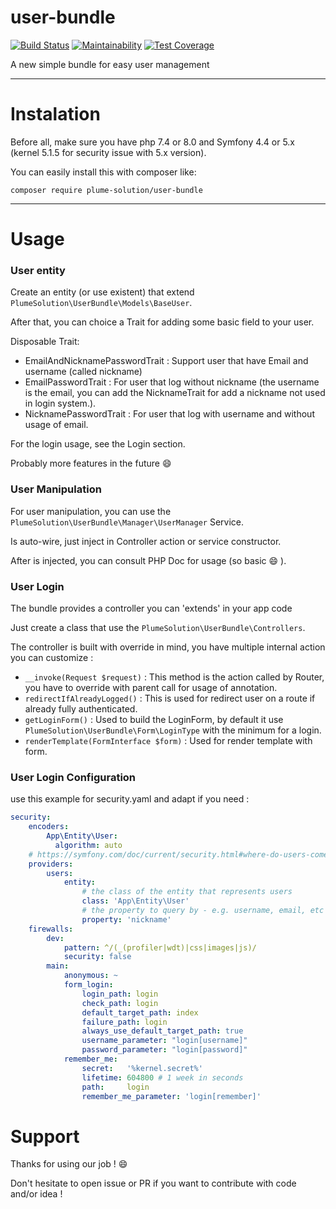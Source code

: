 # user-bundle
[![Build Status](https://travis-ci.com/PlumeSolution/user-bundle.svg?branch=master)](https://travis-ci.com/PlumeSolution/user-bundle)
[![Maintainability](https://api.codeclimate.com/v1/badges/d20bbb487f681bbc6c6e/maintainability)](https://codeclimate.com/github/PlumeSolution/user-bundle/maintainability)
[![Test Coverage](https://api.codeclimate.com/v1/badges/d20bbb487f681bbc6c6e/test_coverage)](https://codeclimate.com/github/PlumeSolution/user-bundle/test_coverage)

A new simple bundle for easy user management
____________________________________________

Instalation
===========

Before all, make sure you have php 7.4 or 8.0 and Symfony 4.4 or 5.x (kernel 5.1.5 for security issue with 5.x version).

You can easily install this with composer like:

`composer require plume-solution/user-bundle`
_____________________________________________

Usage
=====

### User entity

Create an entity (or use existent) that extend `PlumeSolution\UserBundle\Models\BaseUser`.

After that, you can choice a Trait for adding some basic field to your user.

Disposable Trait:
- EmailAndNicknamePasswordTrait : Support user that have Email and username (called nickname)
- EmailPasswordTrait : For user that log without nickname (the username is the email, you can add the NicknameTrait for add a nickname not used in login system.).
- NicknamePasswordTrait : For user that log with username and without usage of email.

For the login usage, see the Login section.

Probably more features in the future :smile:

### User Manipulation

For user manipulation, you can use the `PlumeSolution\UserBundle\Manager\UserManager` Service.

Is auto-wire, just inject in Controller action or service constructor.

After is injected, you can consult PHP Doc for usage (so basic :smile: ).

### User Login

The bundle provides a controller you can 'extends' in your app code

Just create a class that use the `PlumeSolution\UserBundle\Controllers`.

The controller is built with override in mind, you have multiple internal action you can customize
:
- `__invoke(Request $request)` : This method is the action called by Router, you have to override with parent call for usage of annotation.
- `redirectIfAlreadyLogged()` : This is used for redirect user on a route if already fully authenticated.
- `getLoginForm()` : Used to build the LoginForm, by default it use `PlumeSolution\UserBundle\Form\LoginType` with the minimum for a login.
- `renderTemplate(FormInterface $form)` : Used for render template with form.

### User Login Configuration

use this example for security.yaml and adapt if you need :

```yaml
security:
    encoders:
        App\Entity\User:
          algorithm: auto
    # https://symfony.com/doc/current/security.html#where-do-users-come-from-user-providers
    providers:
        users:
            entity:
                # the class of the entity that represents users
                class: 'App\Entity\User'
                # the property to query by - e.g. username, email, etc
                property: 'nickname'
    firewalls:
        dev:
            pattern: ^/(_(profiler|wdt)|css|images|js)/
            security: false
        main:
            anonymous: ~
            form_login:
                login_path: login
                check_path: login
                default_target_path: index
                failure_path: login
                always_use_default_target_path: true
                username_parameter: "login[username]"
                password_parameter: "login[password]"
            remember_me:
                secret:   '%kernel.secret%'
                lifetime: 604800 # 1 week in seconds
                path:     login
                remember_me_parameter: 'login[remember]'
```

Support
=======

Thanks for using our job ! :smile:

Don't hesitate to open issue or PR if you want to contribute with code and/or idea !
